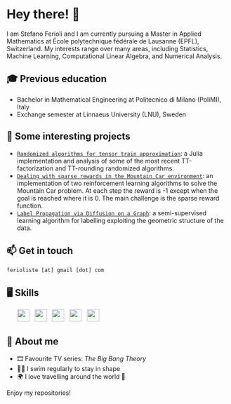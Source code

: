 # Hey there! 👋

I am Stefano Ferioli and I am currently pursuing a Master in Applied Mathematics at École polytechnique fédérale de Lausanne (EPFL), Switzerland.
My interests range over many areas, including Statistics, Machine Learning, Computational Linear Algebra, and Numerical Analysis.

## 🎓 **Previous education**

 - Bachelor in Mathematical Engineering at Politecnico di Milano (PoliMI), Italy
 - Exchange semester at Linnaeus University (LNU), Sweden

## 📌 **Some interesting projects**

- [`Randomized algorithms for tensor train approximation`](https://github.com/ferioliste/TensorTrainApproximation): a Julia implementation and analysis of some of the most recent TT-factorization and TT-rounding randomized algorithms.
- [`Dealing with sparse rewards in the Mountain Car environment`](https://github.com/ferioliste/MountainCar-RL): an implementation of two reinforcement learning algorithms to solve the Mountain Car problem. At each step the reward is -1 except when the goal is reached where it is 0. The main challenge is the sparse reward function.
- [`Label Propagation via Diffusion on a Graph`](https://github.com/ferioliste/label-propagation): a semi-supervised learning algorithm for labelling exploiting the geometric structure of the data.
<!---
- [`Randomized Nyström Algorithm`](https://github.com/ferioliste/randomized-nystrom): a mpi4py implementation of the Randomized Nyström Algorithm for the lossy compression of big square matrices.
- [`Orthogonalization techniques for a set of vectors`](https://github.com/ferioliste/qr-factorization): mpi4py implementations of some of the most important QR-factorization algorithms.
-->
## 📫 **Get in touch**

`ferioliste [at] gmail [dot] com`

## 🖥️ **Skills**

<ul>
        <img src='https://cdn.jsdelivr.net/gh/devicons/devicon/icons/python/python-original.svg' height='28'>  &nbsp 
		<img src='https://cdn.jsdelivr.net/gh/devicons/devicon/icons/matlab/matlab-original.svg' height='28'>  &nbsp
  <img src='https://cdn.jsdelivr.net/gh/devicons/devicon/icons/julia/julia-original.svg' height='28'>  &nbsp 
        <img src='https://cdn.jsdelivr.net/gh/devicons/devicon/icons/r/r-original.svg' height='28'> &nbsp
		<img src='https://cdn.jsdelivr.net/gh/devicons/devicon/icons/c/c-original.svg' height='28'>  &nbsp 
</ul>
 
## 🧠 **About me**

- 🎞️ Favourite TV series: _The Big Bang Theory_
- 🏊‍♂️ I swim regularly to stay in shape
- 🌍 I love travelling around the world 💚

Enjoy my repositories!
